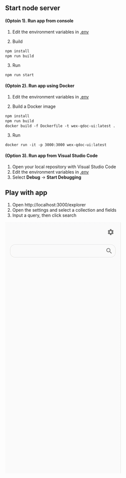 ## Start node server
#### (Optoin 1). Run app from console
1. Edit the environment variables in [.env](.env)

2. Build
```
npm install
npm run build
```

3. Run
```
npm run start
```

#### (Optoin 2). Run app using Docker
1. Edit the environment variables in [.env](.env)

2. Build a Docker image
```
npm install
npm run build
docker build -f Dockerfile -t wex-qdoc-ui:latest .
```

3. Run
```
docker run -it -p 3000:3000 wex-qdoc-ui:latest
```

#### (Option 3). Run app from Visual Studio Code
1. Open your local repository with Visual Studio Code
1. Edit the environment variables in [.env](.env)
1. Select **Debug** -> **Start Debugging**


## Play with app
1. Open http://localhost:3000/explorer
1. Open the settings and select a collection and fields
1. Input a query, then click search

![](screenrecording.gif)
